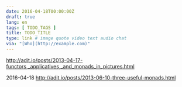 ```yaml
---
date: 2016-04-18T00:00:00Z
draft: true
lang: en
tags: [ TODO_TAGS ]
title: TODO_TITLE
type: link # image quote video text audio chat
via: "[Who](http://example.com)"
---
```


<http://adit.io/posts/2013-04-17-functors,_applicatives,_and_monads_in_pictures.html>

2016-04-18
http://adit.io/posts/2013-06-10-three-useful-monads.html




